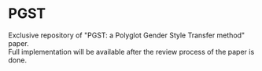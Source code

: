 # PGST
Exclusive repository of "PGST: a Polyglot Gender Style Transfer method" paper.  
Full implementation will be available after the review process of the paper is done.
